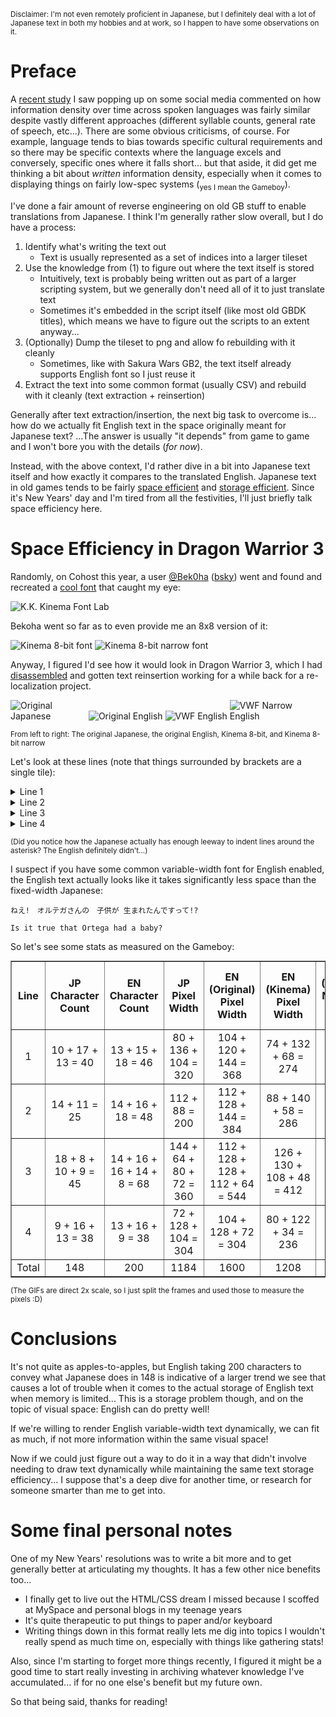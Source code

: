 <sub>Disclaimer: I'm not even remotely proficient in Japanese, but I definitely deal with a lot of Japanese text in both my hobbies and at work, so I happen to have some observations on it.</sub>

# Preface

A [recent study](https://www.science.org/doi/10.1126/sciadv.aaw2594) I saw popping up on some social media commented on how information density over time across spoken languages was fairly similar despite vastly different approaches (different syllable counts, general rate of speech, etc...). There are some obvious criticisms, of course. For example, language tends to bias towards specific cultural requirements and so there may be specific contexts where the language excels and conversely, specific ones where it falls short... but that aside, it did get me thinking a bit about *written* information density, especially when it comes to displaying things on fairly low-spec systems (<sub>yes I mean the Gameboy</sub>).

I've done a fair amount of reverse engineering on old GB stuff to enable translations from Japanese. I think I'm generally rather slow overall, but I do have a process:

1. Identify what's writing the text out
    * Text is usually represented as a set of indices into a larger tileset
2. Use the knowledge from (1) to figure out where the text itself is stored
    * Intuitively, text is probably being written out as part of a larger scripting system, but we generally don't need all of it to just translate text
    * Sometimes it's embedded in the script itself (like most old GBDK titles), which means we have to figure out the scripts to an extent anyway...
3. (Optionally) Dump the tileset to png and allow fo rebuilding with it cleanly
    * Sometimes, like with Sakura Wars GB2, the text itself already supports English font so I just reuse it
4. Extract the text into some common format (usually CSV) and rebuild with it cleanly (text extraction + reinsertion)

Generally after text extraction/insertion, the next big task to overcome is... how do we actually fit English text in the space originally meant for Japanese text? ...The answer is usually "it depends" from game to game and I won't bore you with the details (*for now*).

Instead, with the above context, I'd rather dive in a bit into Japanese text itself and how exactly it compares to the translated English. Japanese text in old games tends to be fairly [space efficient](## "The number of pixels consumed on screen for text when it's displayed") and [storage efficient](## "The amount of data used to store the text in memory itself"). Since it's New Years' day and I'm tired from all the festivities, I'll just briefly talk space efficiency here.

# Space Efficiency in Dragon Warrior 3

Randomly, on Cohost this year, a user [@Bek0ha](http://x.com/Bek0ha) ([bsky](https://bsky.app/profile/bekoha.bsky.social)) went and found and recreated a [cool font](https://archive.org/details/jimaku-font) that caught my eye:

![K.K. Kinema Font Lab](kinema.png "K.K. Kinema Font Lab - Handwritten Movie Subtitle Font")

Bekoha went so far as to even provide me an 8x8 version of it:

<style>
span.two img
{
    max-width: 49%;
    height: auto;
}
</style>
<span class="two">![Kinema 8-bit font](kinema_pixel.png "Standard Font") ![Kinema 8-bit narrow font](kinema_pixel_2.png "Narrow Font")</span>

Anyway, I figured I'd see how it would look in Dragon Warrior 3, which I had [disassembled](https://github.com/VariantXYZ/dragon-warrior-3-gbc) and gotten text reinsertion working for a while back for a re-localization project.

<style>
span.gifs img
{
    max-width: 24%;
    height: auto;
}
</style>

<span class="gifs">![Original Japanese](dw3_normal_jp.gif "Original Japanese") ![Original English](dw3_normal.gif "Original English") ![VWF English](dw3_vwf.gif "VWF English") ![VWF Narrow English](dw3_vwf_narrow.gif "VWF Narrow English")</span>

<sub>From left to right: The original Japanese, the original English, Kinema 8-bit, and Kinema 8-bit narrow</sub>

Let's look at these lines (note that things surrounded by brackets are a single tile):

<details>
<summary>Line 1</summary>
> ＊「[・・・][・・・]はあ　はあ.
>
> ＊「ねえ!　オルテガさんの　子供が
>
> 　　生まれたんですって!?


> [*:] Pant, pant…
>
> Is it true that
>
> Ortega had a baby?
</details>

<details><summary>Line 2</summary>
> ＊「そうとも!　すごい元気な
>
> 　　赤ちゃんだそうだ.


> [*:] That['s] right!
>
> I hear the baby['s]
> 
> really lively too.
</details>

<details><summary>Line 3</summary>
> ＊「アリアハンのゆうしゃ　オルテガの
>
> 　　子どもなら[・・・]
>
> ＊「きっと　りっぱな
>
> 　　戦士になるぞ!


> [*:] Any child of
>
> Ortega, Aliahan['s]
>
> hero, is sure to
>
> become a great
>
> warrior.
</details>

<details><summary>Line 4</summary>
> ＊「[・・・][・・・]そうよね.
>
> ＊「さあ　早く　赤ちゃんのかおを
>
> 　　見せてもらいましょう!


> [*:] That['s] true.
>
> We should go see
>
> the baby!
</details>

<sub>(Did you notice how the Japanese actually has enough leeway to indent lines around the asterisk? The English definitely didn't...)</sub>

I suspect if you have some common variable-width font for English enabled, the English text actually looks like it takes significantly less space than the fixed-width Japanese:

``
ねえ!　オルテガさんの　子供が 生まれたんですって!?
``

``
Is it true that Ortega had a baby?
``

So let's see some stats as measured on the Gameboy:

<style>
table.fonts
{
	width: 100%;
	border-collapse: collapse;
	margin: 0 auto;
}
th.fonts, td.fonts
{
	text-align: center;
	vertical-align: middle;
}
</style>

<table border="1" class="fonts">
	<tr>
		<th class="fonts">Line</th>
		<th class="fonts">JP Character Count</th>
		<th class="fonts">EN Character Count</th>
		<th class="fonts">JP Pixel Width</th>
		<th class="fonts">EN (Original) Pixel Width</th>
		<th class="fonts">EN (Kinema) Pixel Width</th>
		<th class="fonts">EN (Kinema Narrow) Pixel Width</th>
	</tr>
	<tr>
		<td class="fonts">1</td>
		<td class="fonts">10 + 17 + 13 = 40</td>
		<td class="fonts">13 + 15 + 18 = 46</td>
		<td class="fonts">80 + 136 + 104 = 320</td>
		<td class="fonts">104 + 120 + 144 = 368</td>
		<td class="fonts">74 + 132 + 68 = 274</td>
		<td class="fonts">56 + 124 + 24 = 204</td>
	</tr>
	<tr>
		<td class="fonts">2</td>
		<td class="fonts">14 + 11 = 25</td>
		<td class="fonts">14 + 16 + 18 = 48</td>
		<td class="fonts">112 + 88 = 200</td>
		<td class="fonts">112 + 128 + 144 = 384</td>
		<td class="fonts">88 + 140 + 58 = 286</td>
		<td class="fonts">66 + 136 + 16 = 218</td>
	</tr>
	<tr>
		<td class="fonts">3</td>
		<td class="fonts">18 + 8 + 10 + 9 = 45</td>
		<td class="fonts">14 + 16 + 16 + 14 + 8 = 68</td>
		<td class="fonts">144 + 64 + 80 + 72 = 360</td>
		<td class="fonts">112 + 128 + 128 + 112 + 64 = 544</td>
		<td class="fonts">126 + 130 + 108 + 48 = 412</td>
		<td class="fonts">140 + 140 + 36 = 316</td>
	</tr>
	<tr>
		<td class="fonts">4</td>
		<td class="fonts">9 + 16 + 13 = 38</td>
		<td class="fonts">13 + 16 + 9 = 38</td>
		<td class="fonts">72 + 128 + 104 = 304</td>
		<td class="fonts">104 + 128 + 72 = 304</td>
		<td class="fonts">80 + 122 + 34 = 236</td>
		<td class="fonts">60 + 120 = 180</td>
	</tr>
	<tr>
		<td class="fonts">Total</td>
		<td class="fonts">148</td>
		<td class="fonts">200</td>
		<td class="fonts">1184</td>
		<td class="fonts">1600</td>
		<td class="fonts">1208</td>
		<td class="fonts">918</td>
	</tr>
</table>

<sub>(The GIFs are direct 2x scale, so I just split the frames and used those to measure the pixels :D)</sub>

# Conclusions

It's not quite as apples-to-apples, but English taking 200 characters to convey what Japanese does in 148 is indicative of a larger trend we see that causes a lot of trouble when it comes to the actual storage of English text when memory is limited... This is a storage problem though, and on the topic of visual space: English can do pretty well!

If we're willing to render English variable-width text dynamically, we can fit as much, if not more information within the same visual space!

Now if we could just figure out a way to do it in a way that didn't involve needing to draw text dynamically while maintaining the same text storage efficiency... I suppose that's a deep dive for another time, or research for someone smarter than me to get into.

# Some final personal notes

One of my New Years' resolutions was to write a bit more and to get generally better at articulating my thoughts. It has a few other nice benefits too...

* I finally get to live out the HTML/CSS dream I missed because I scoffed at MySpace and personal blogs in my teenage years
* It's quite therapeutic to put things to paper and/or keyboard
* Writing things down in this format really lets me dig into topics I wouldn't really spend as much time on, especially with things like gathering stats!

Also, since I'm starting to forget more things recently, I figured it might be a good time to start really investing in archiving whatever knowledge I've accumulated... if for no one else's benefit but my future own.

So that being said, thanks for reading!